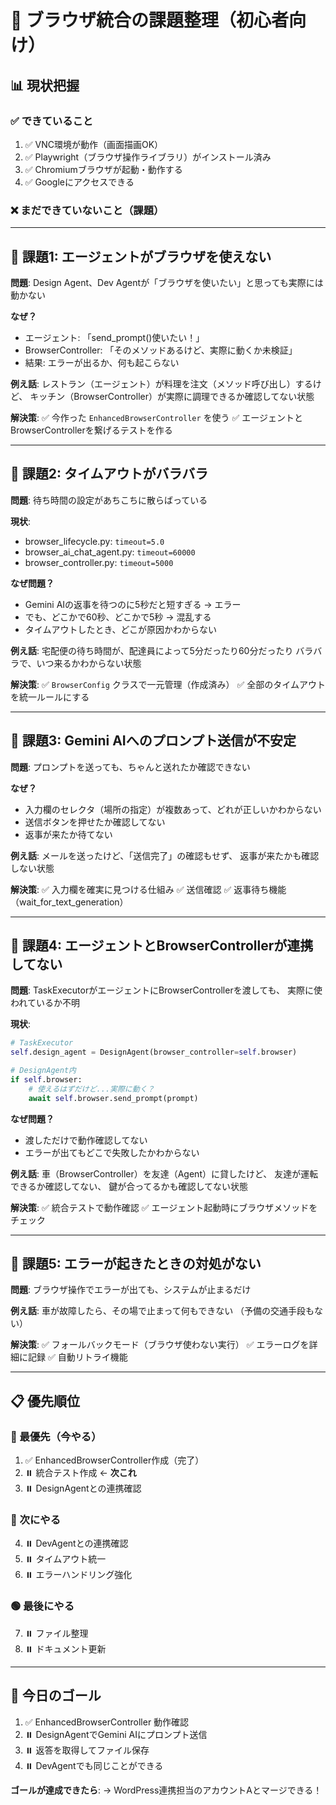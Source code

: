 # 🔧 ブラウザ統合の課題整理（初心者向け）

## 📊 現状把握

### ✅ できていること
1. ✅ VNC環境が動作（画面描画OK）
2. ✅ Playwright（ブラウザ操作ライブラリ）がインストール済み
3. ✅ Chromiumブラウザが起動・動作する
4. ✅ Googleにアクセスできる

### ❌ まだできていないこと（課題）

---

## 🎯 課題1: エージェントがブラウザを使えない
**問題**: Design Agent、Dev Agentが「ブラウザを使いたい」と思っても実際には動かない

**なぜ？**
- エージェント: 「send_prompt()使いたい！」
- BrowserController: 「そのメソッドあるけど、実際に動くか未検証」
- 結果: エラーが出るか、何も起こらない

**例え話**:
レストラン（エージェント）が料理を注文（メソッド呼び出し）するけど、
キッチン（BrowserController）が実際に調理できるか確認してない状態

**解決策**: 
✅ 今作った `EnhancedBrowserController` を使う
✅ エージェントとBrowserControllerを繋げるテストを作る

---

## 🎯 課題2: タイムアウトがバラバラ
**問題**: 待ち時間の設定があちこちに散らばっている

**現状**:
- browser_lifecycle.py: `timeout=5.0`
- browser_ai_chat_agent.py: `timeout=60000`
- browser_controller.py: `timeout=5000`

**なぜ問題？**
- Gemini AIの返事を待つのに5秒だと短すぎる → エラー
- でも、どこかで60秒、どこかで5秒 → 混乱する
- タイムアウトしたとき、どこが原因かわからない

**例え話**:
宅配便の待ち時間が、配達員によって5分だったり60分だったり
バラバラで、いつ来るかわからない状態

**解決策**:
✅ `BrowserConfig` クラスで一元管理（作成済み）
✅ 全部のタイムアウトを統一ルールにする

---

## 🎯 課題3: Gemini AIへのプロンプト送信が不安定
**問題**: プロンプトを送っても、ちゃんと送れたか確認できない

**なぜ？**
- 入力欄のセレクタ（場所の指定）が複数あって、どれが正しいかわからない
- 送信ボタンを押せたか確認してない
- 返事が来たか待てない

**例え話**:
メールを送ったけど、「送信完了」の確認もせず、
返事が来たかも確認しない状態

**解決策**:
✅ 入力欄を確実に見つける仕組み
✅ 送信確認
✅ 返事待ち機能（wait_for_text_generation）

---

## 🎯 課題4: エージェントとBrowserControllerが連携してない
**問題**: TaskExecutorがエージェントにBrowserControllerを渡しても、
実際に使われているか不明

**現状**:
```python
# TaskExecutor
self.design_agent = DesignAgent(browser_controller=self.browser)

# DesignAgent内
if self.browser:
    # 使えるはずだけど...実際に動く？
    await self.browser.send_prompt(prompt)
```

**なぜ問題？**
- 渡しただけで動作確認してない
- エラーが出てもどこで失敗したかわからない

**例え話**:
車（BrowserController）を友達（Agent）に貸したけど、
友達が運転できるか確認してない、
鍵が合ってるかも確認してない状態

**解決策**:
✅ 統合テストで動作確認
✅ エージェント起動時にブラウザメソッドをチェック

---

## 🎯 課題5: エラーが起きたときの対処がない
**問題**: ブラウザ操作でエラーが出ても、システムが止まるだけ

**例え話**:
車が故障したら、その場で止まって何もできない
（予備の交通手段もない）

**解決策**:
✅ フォールバックモード（ブラウザ使わない実行）
✅ エラーログを詳細に記録
✅ 自動リトライ機能

---

## 📋 優先順位

### 🚨 最優先（今やる）
1. ✅ EnhancedBrowserController作成（完了）
2. ⏸️ 統合テスト作成 ← **次これ**
3. ⏸️ DesignAgentとの連携確認

### 🔵 次にやる
4. ⏸️ DevAgentとの連携確認
5. ⏸️ タイムアウト統一
6. ⏸️ エラーハンドリング強化

### 🟢 最後にやる
7. ⏸️ ファイル整理
8. ⏸️ ドキュメント更新

---

## 🎯 今日のゴール

1. ✅ EnhancedBrowserController 動作確認
2. ⏸️ DesignAgentでGemini AIにプロンプト送信
3. ⏸️ 返答を取得してファイル保存
4. ⏸️ DevAgentでも同じことができる

**ゴールが達成できたら**:
→ WordPress連携担当のアカウントAとマージできる！
